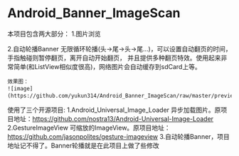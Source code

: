 # Android_Banner_ImageScan
本项目包含两大部分：
1.图片浏览

2.自动轮播Banner
    无限循环轮播(头->尾->头->尾...)，可以设置自动翻页的时间，手指触碰则暂停翻页，离开自动开始翻页，
    并且提供多种翻页特效。使用起来非常简单(和ListView相似度很高)，网络图片会自动缓存到sdCard上等。

    效果图：
    ![image](https://github.com/yukun314/Android_Banner_ImageScan/raw/master/preview/banner.gif)

使用了三个开源项目:
    1.Android_Universal_Image_Loader 异步加载图片。原项目地址：https://github.com/nostra13/Android-Universal-Image-Loader
    2.GestureImageView 可缩放的ImageView。原项目地址：https://github.com/jasonpolites/gesture-imageview
    3.自动轮播Banner，项目地址记不得了。Banner轮播就是在此项目上做了些修改